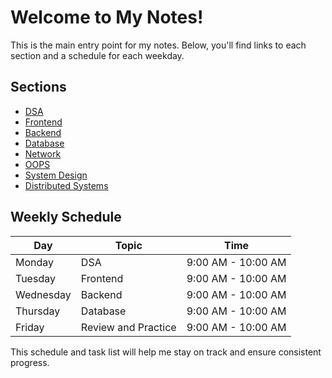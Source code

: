 # Welcome to My Notes!

This is the main entry point for my notes. Below, you'll find links to each section and a schedule for each weekday.

## Sections

* [DSA](index.md)
* [Frontend](frontend/index.md)
* [Backend](backend/index.md)
* [Database](database/index.md)
* [Network](network/index.md)
* [OOPS](oops/index.md)
* [System Design](system-design/index.md)
* [Distributed Systems](distributed-systems/index.md)

## Weekly Schedule

| Day | Topic | Time |
| --- | --- | --- |
| Monday | DSA | 9:00 AM - 10:00 AM |
| Tuesday | Frontend | 9:00 AM - 10:00 AM |
| Wednesday | Backend | 9:00 AM - 10:00 AM |
| Thursday | Database | 9:00 AM - 10:00 AM |
| Friday | Review and Practice | 9:00 AM - 10:00 AM |


This schedule and task list will help me stay on track and ensure consistent progress.